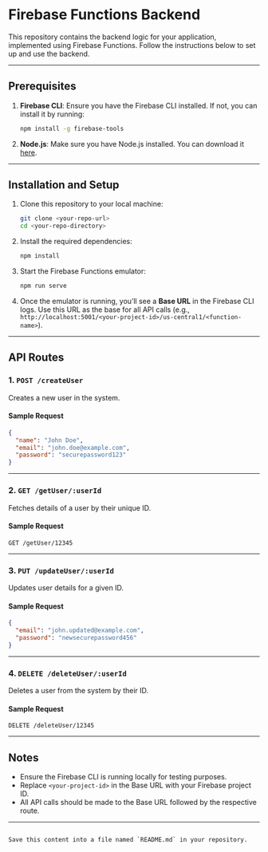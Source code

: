 

# Firebase Functions Backend

This repository contains the backend logic for your application, implemented using Firebase Functions. Follow the instructions below to set up and use the backend.

---

## Prerequisites

1. **Firebase CLI**: Ensure you have the Firebase CLI installed. If not, you can install it by running:

   ```bash
   npm install -g firebase-tools
   ```

2. **Node.js**: Make sure you have Node.js installed. You can download it [here](https://nodejs.org/).

---

## Installation and Setup

1. Clone this repository to your local machine:

   ```bash
   git clone <your-repo-url>
   cd <your-repo-directory>
   ```

2. Install the required dependencies:

   ```bash
   npm install
   ```

3. Start the Firebase Functions emulator:

   ```bash
   npm run serve
   ```

4. Once the emulator is running, you’ll see a **Base URL** in the Firebase CLI logs. Use this URL as the base for all API calls (e.g., `http://localhost:5001/<your-project-id>/us-central1/<function-name>`).

---

## API Routes

### 1. `POST /createUser`

Creates a new user in the system.

#### Sample Request

```json
{
  "name": "John Doe",
  "email": "john.doe@example.com",
  "password": "securepassword123"
}
```

---

### 2. `GET /getUser/:userId`

Fetches details of a user by their unique ID.

#### Sample Request

```plaintext
GET /getUser/12345
```

---

### 3. `PUT /updateUser/:userId`

Updates user details for a given ID.

#### Sample Request

```json
{
  "email": "john.updated@example.com",
  "password": "newsecurepassword456"
}
```

---

### 4. `DELETE /deleteUser/:userId`

Deletes a user from the system by their ID.

#### Sample Request

```plaintext
DELETE /deleteUser/12345
```

---

## Notes

- Ensure the Firebase CLI is running locally for testing purposes.
- Replace `<your-project-id>` in the Base URL with your Firebase project ID.
- All API calls should be made to the Base URL followed by the respective route.

---
```

Save this content into a file named `README.md` in your repository.
